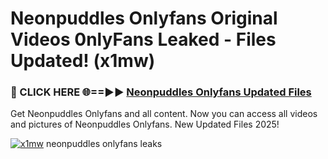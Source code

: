 # Neonpuddles Onlyfans Original Videos 0nlyFans Leaked - Files Updated! (x1mw)

<h3>🔴 CLICK HERE 🌐==►► <a href="https://tinyurl.com/2jnfzry5" rel="nofollow">Neonpuddles Onlyfans Updated Files</a></h3>

Get Neonpuddles Onlyfans and all content. Now you can access all videos and pictures of Neonpuddles Onlyfans. New Updated Files 2025!

[![x1mw](https://i.imgur.com/GyGTBgg.gif)](https://tinyurl.com/2jnfzry5)
neonpuddles onlyfans leaks